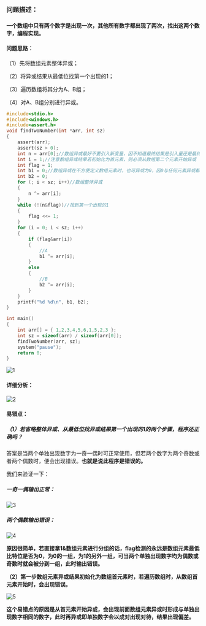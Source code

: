 ### 问题描述：

#### 一个数组中只有两个数字是出现一次，其他所有数字都出现了两次，找出这两个数字，编程实现。

#### 问题思路：

（1）先将数组元素整体异或；

（2）将异或结果从最低位找第一个出现的1；

（3）遍历数组将其分为A、B组；

（4）对A、B组分别进行异或。

```c
#include<stdio.h>
#include<windows.h>
#include<assert.h>
void findTwoNumber(int *arr, int sz)
{
	assert(arr);
	assert(sz > 0);
	int n = arr[0];//数组异或最好不要引入新变量，因不知道最终结果是引入量还是最终结果，容易有歧义，故推荐直接将结果初始化为数组元素，一般为首元素
	int i = 1;//注意数组异或结果若初始化为首元素，则必须从数组第二个元素开始异或（下文会讲解若从首元素开始异或的错误现象）
	int flag = 1;
	int b1 = 0;//数组异或在不方便定义数组元素时，也可异或为0，因0与任何元素异或都是元素本身，无歧义
	int b2 = 0;
	for (; i < sz; i++)//数组整体异或
	{
		n ^= arr[i];
	}
	while (!(n&flag))//找到第一个出现的1
	{
		flag <<= 1;
	}
	for (i = 0; i < sz; i++)
	{
		if (flag&arr[i])
		{
			//A
			b1 ^= arr[i];
		}
		else
		{
			//B
			b2 ^= arr[i];
		}
	}
	printf("%d %d\n", b1, b2);
}

int main()
{
	int arr[] = { 1,2,3,4,5,6,1,5,2,3 };
	int sz = sizeof(arr) / sizeof(arr[0]);
	findTwoNumber(arr, sz);
	system("pause");
	return 0;
}
```

![1](C:\Users\14665\source\repos\一个数组只有两个数字单独出现一次\1.png)

#### 详细分析：

![2](C:\Users\14665\source\repos\一个数组只有两个数字单独出现一次\2.png)

#### 易错点：

##### （1）若省略整体异或、从最低位找异或结果第一个出现的1的两个步骤，程序还正确吗？

答案是当两个单独出现数字为一奇一偶时可正常使用，但若两个数字为两个奇数或者两个偶数时，便会出现错误。**也就是说此程序是错误的。**

我们来验证一下：

##### 一奇一偶输出正常：

![3](C:\Users\14665\source\repos\一个数组只有两个数字单独出现一次\3.png)

##### 两个偶数输出错误：

![4](C:\Users\14665\source\repos\一个数组只有两个数字单独出现一次\4.png)

**原因很简单，若直接拿1&数组元素进行分组的话，flag检测的永远是数组元素最低比特位是否为0，为0的一组，为1的另外一组，可当两个单独出现数字均为偶数或奇数时就会被分到一组，此时输出错误。**

**（2）第一步数组元素异或结果初始化为数组首元素时，若遍历数组时，从数组首元素开始时，会出现错误。**

![5](C:\Users\14665\source\repos\一个数组只有两个数字单独出现一次\5.png)

**这个易错点的原因是从首元素开始异或，会出现前面数组元素异或时形成与单独出现数字相同的数字，此时再异或即单独数字会以成对出现对待，结果出现偏差。**

